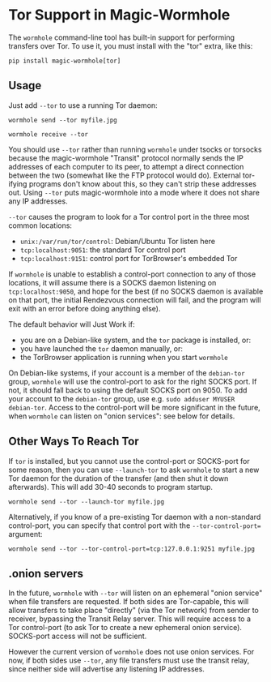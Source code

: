 # Tor Support in Magic-Wormhole

The ``wormhole`` command-line tool has built-in support for performing
transfers over Tor. To use it, you must install with the "tor" extra,
like this:

```
pip install magic-wormhole[tor]
```

## Usage

Just add ``--tor`` to use a running Tor daemon:

```
wormhole send --tor myfile.jpg

wormhole receive --tor
```

You should use ``--tor`` rather than running ``wormhole`` under tsocks
or torsocks because the magic-wormhole "Transit" protocol normally sends
the IP addresses of each computer to its peer, to attempt a direct
connection between the two (somewhat like the FTP protocol would do).
External tor-ifying programs don't know about this, so they can't strip
these addresses out. Using ``--tor`` puts magic-wormhole into a mode
where it does not share any IP addresses.

``--tor`` causes the program to look for a Tor control port in the three
most common locations:

* ``unix:/var/run/tor/control``: Debian/Ubuntu Tor listen here
* ``tcp:localhost:9051``: the standard Tor control port
* ``tcp:localhost:9151``: control port for TorBrowser's embedded Tor

If ``wormhole`` is unable to establish a control-port connection to any
of those locations, it will assume there is a SOCKS daemon listening on
``tcp:localhost:9050``, and hope for the best (if no SOCKS daemon is
available on that port, the initial Rendezvous connection will fail, and
the program will exit with an error before doing anything else).

The default behavior will Just Work if:

* you are on a Debian-like system, and the ``tor`` package is installed,
  or:
* you have launched the ``tor`` daemon manually, or:
* the TorBrowser application is running when you start ``wormhole``

On Debian-like systems, if your account is a member of the
``debian-tor`` group, ``wormhole`` will use the control-port to ask for
the right SOCKS port. If not, it should fall back to using the default
SOCKS port on 9050. To add your account to the ``debian-tor`` group, use
e.g. ``sudo adduser MYUSER debian-tor``. Access to the control-port will
be more significant in the future, when ``wormhole`` can listen on
"onion services": see below for details.

## Other Ways To Reach Tor

If ``tor`` is installed, but you cannot use the control-port or
SOCKS-port for some reason, then you can use ``--launch-tor`` to ask
``wormhole`` to start a new Tor daemon for the duration of the transfer
(and then shut it down afterwards). This will add 30-40 seconds to
program startup.

```
wormhole send --tor --launch-tor myfile.jpg
```

Alternatively, if you know of a pre-existing Tor daemon with a
non-standard control-port, you can specify that control port with the
``--tor-control-port=`` argument:

```
wormhole send --tor --tor-control-port=tcp:127.0.0.1:9251 myfile.jpg
```

## .onion servers

In the future, ``wormhole`` with ``--tor`` will listen on an ephemeral
"onion service" when file transfers are requested. If both sides are
Tor-capable, this will allow transfers to take place "directly" (via the
Tor network) from sender to receiver, bypassing the Transit Relay
server. This will require access to a Tor control-port (to ask Tor to
create a new ephemeral onion service). SOCKS-port access will not be
sufficient.

However the current version of ``wormhole`` does not use onion services.
For now, if both sides use ``--tor``, any file transfers must use the
transit relay, since neither side will advertise any listening IP
addresses.

